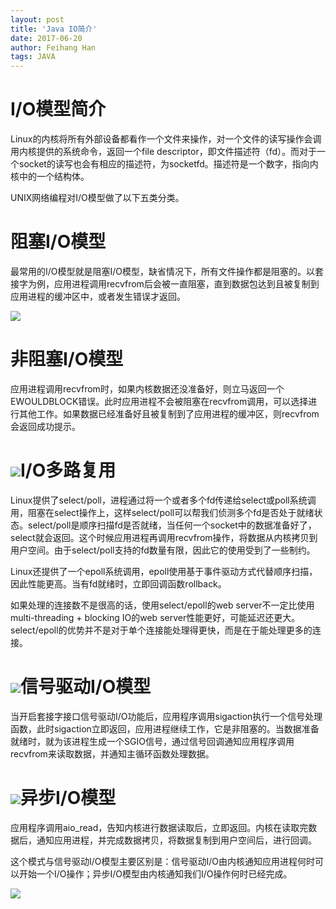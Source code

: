 ```yaml
---
layout: post
title: 'Java IO简介'
date: 2017-06-20
author: Feihang Han
tags: JAVA
---
```


# I/O模型简介

Linux的内核将所有外部设备都看作一个文件来操作，对一个文件的读写操作会调用内核提供的系统命令，返回一个file descriptor，即文件描述符（fd）。而对于一个socket的读写也会有相应的描述符，为socketfd。描述符是一个数字，指向内核中的一个结构体。

UNIX网络编程对I/O模型做了以下五类分类。

# 阻塞I/O模型

最常用的I/O模型就是阻塞I/O模型，缺省情况下，所有文件操作都是阻塞的。以套接字为例，应用进程调用recvfrom后会被一直阻塞，直到数据包达到且被复制到应用进程的缓冲区中，或者发生错误才返回。

![](http://img1.51cto.com/attachment/201310/202707564.jpg)

# 非阻塞I/O模型

应用进程调用recvfrom时，如果内核数据还没准备好，则立马返回一个EWOULDBLOCK错误。此时应用进程不会被阻塞在recvfrom调用，可以选择进行其他工作。如果数据已经准备好且被复制到了应用进程的缓冲区，则recvfrom会返回成功提示。

# ![](http://img1.51cto.com/attachment/201310/202858660.jpg)I/O多路复用

Linux提供了select/poll，进程通过将一个或者多个fd传递给select或poll系统调用，阻塞在select操作上，这样select/poll可以帮我们侦测多个fd是否处于就绪状态。select/poll是顺序扫描fd是否就绪，当任何一个socket中的数据准备好了，select就会返回。这个时候应用进程再调用recvfrom操作，将数据从内核拷贝到用户空间。由于select/poll支持的fd数量有限，因此它的使用受到了一些制约。

Linux还提供了一个epoll系统调用，epoll使用基于事件驱动方式代替顺序扫描，因此性能更高。当有fd就绪时，立即回调函数rollback。

如果处理的连接数不是很高的话，使用select/epoll的web server不一定比使用multi-threading + blocking IO的web server性能更好，可能延迟还更大。select/epoll的优势并不是对于单个连接能处理得更快，而是在于能处理更多的连接。

# ![](http://img1.51cto.com/attachment/201310/202009980.jpg)信号驱动I/O模型

当开启套接字接口信号驱动I/O功能后，应用程序调用sigaction执行一个信号处理函数，此时sigaction立即返回，应用进程继续工作，它是非阻塞的。当数据准备就绪时，就为该进程生成一个SGIO信号，通过信号回调通知应用程序调用recvfrom来读取数据，并通知主循环函数处理数据。

# ![](http://img1.51cto.com/attachment/201310/202028686.jpg)异步I/O模型

应用程序调用aio\_read，告知内核进行数据读取后，立即返回。内核在读取完数据后，通知应用进程，并完成数据拷贝，将数据复制到用户空间后，进行回调。

这个模式与信号驱动I/O模型主要区别是：信号驱动I/O由内核通知应用进程何时可以开始一个I/O操作；异步I/O模型由内核通知我们I/O操作何时已经完成。

![](http://img1.51cto.com/attachment/201310/202055894.jpg)


